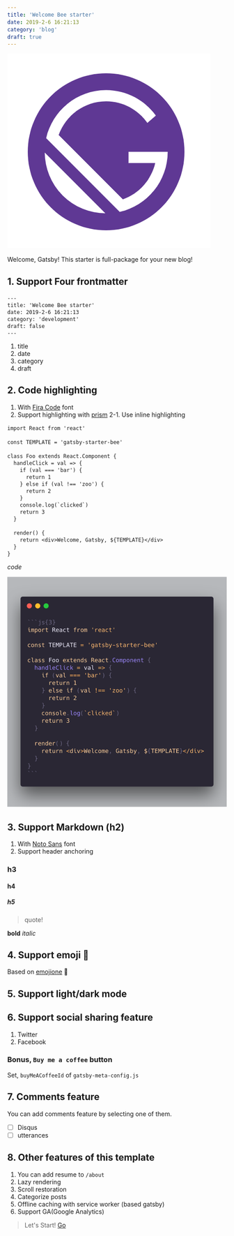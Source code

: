 ```yaml
---
title: 'Welcome Bee starter'
date: 2019-2-6 16:21:13
category: 'blog'
draft: true
---
```


![](./images/hello.png)

Welcome, Gatsby! This starter is full-package for your new blog!

## 1. Support Four frontmatter

```
---
title: 'Welcome Bee starter'
date: 2019-2-6 16:21:13
category: 'development'
draft: false
---
```

1. title
2. date
3. category
4. draft

## 2. Code highlighting

1. With [Fira Code](https://github.com/tonsky/FiraCode) font
2. Support highlighting with [prism](https://github.com/PrismJS/prism)
   2-1. Use inline highlighting

```js{3}
import React from 'react'

const TEMPLATE = 'gatsby-starter-bee'

class Foo extends React.Component {
  handleClick = val => {
    if (val === 'bar') {
      return 1
    } else if (val !== 'zoo') {
      return 2
    }
    console.log(`clicked`)
    return 3
  }

  render() {
    return <div>Welcome, Gatsby, ${TEMPLATE}</div>
  }
}
```

_code_

![](./images/code_example.png)

## 3. Support Markdown (h2)

1. With [Noto Sans](https://fonts.google.com/specimen/Noto+Sans) font
2. Support header anchoring

### h3

#### h4

##### h5

> quote!

**bold** _italic_

## 4. Support emoji :rocket:

Based on [emojione](https://github.com/emojione/emojione) :pray:

## 5. Support light/dark mode

## 6. Support social sharing feature

1. Twitter
2. Facebook

### Bonus, `Buy me a coffee` button

Set, `buyMeACoffeeId` of `gatsby-meta-config.js`

## 7. Comments feature

You can add comments feature by selecting one of them.

- [ ] Disqus
- [ ] utterances

## 8. Other features of this template

1. You can add resume to `/about`
2. Lazy rendering
3. Scroll restoration
4. Categorize posts
5. Offline caching with service worker (based gatsby)
6. Support GA(Google Analytics)

> Let's Start! [Go](https://github.com/JaeYeopHan/gatsby-starter-bee)
